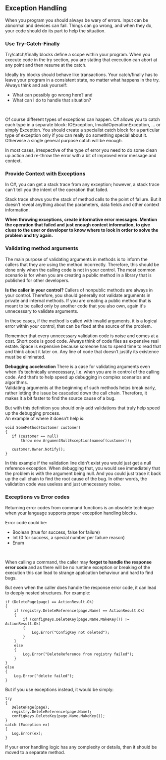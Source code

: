 ## Exception Handling
When you program you should always be wary of errors. Input can be abnormal and devices can fail. Things can go wrong, and when they do, your code should do its part to help the situation. <br/>

<h3> Use Try-Catch-Finally </h3>
Try/catch/finally blocks define a scope within your program. When you execute code in the try section, you are stating that execution can abort at any point and then resume at the catch.<br/>

Ideally try blocks should behave like transactions. Your catch/finally has to leave your program in a consistent state, no matter what happens in the try. Always think and ask yourself: <br/>
<ul>
  <li> What can possibly go wrong here? and </li>
  <li> What can I do to handle that situation? </li>
</ul> <br/>

Of course different types of exceptions can happen. C# allows you to catch each type in a separate block: IOException, InvalidOperationException, … or simply Exception. You should create a specialist catch block for a particular type of exception only if you can really do something special about it. Otherwise a single general purpose catch will be enough. <br/>

In most cases, irrespective of the type of error you need to do some clean up action and re-throw the error with a bit of improved error message and context. <br/>

<h3> Provide Context with Exceptions </h3>
In C#, you can get a stack trace from any exception; however, a stack trace can’t tell you the intent of the operation that failed. <br/>

Stack trace shows you the stack of method calls to the point of failure. But it doesn’t reveal anything about the parameters, data fields and other context information. <br/>

<strong> When throwing exceptions, create informative error messages. Mention the operation that failed and just enough context information, to give clues to the user or developer to know where to look in order to solve the problem and try again.</strong> <br/>

<h3> Validating method arguments </h3> 

The main purpose of validating arguments in methods is to inform the callers that they are using the method incorrectly. Therefore, this should be done only when the calling code is not in your control. The most common scenario is for when you are creating a public method in a library that is published for other developers.<br/>

<strong> Is the caller in your control? </strong> 
Callers of nonpublic methods are always in your control. Therefore, you should generally not validate arguments in private and internal methods. If you are creating a public method that is meant to be called only by another code that you also own, again it's unnecessary to validate arguments. <br/>

In these cases, if the method is called with invalid arguments, it is a logical error within your control, that can be fixed at the source of the problem. <br/>

Remember that every unnecessary validation code is noise and comes at a cost. Short code is good code. Always think of code files as expensive real estate. Space is expensive because someone has to spend time to read that and think about it later on. Any line of code that doesn’t justify its existence must be eliminated. <br/>

<strong> Debugging acceleration </strong> 
There is a case for validating arguments even when it’s technically unnecessary, I.e. when you are in control of the calling code. And that’s to help speed up debugging in complex scenarios and algorithms. <br/>
Validating arguments at the beginning of such methods helps break early, rather letting the issue be cascaded down the call chain. Therefore, it makes it a bit faster to find the source cause of a bug. <br/>

But with this definition you should only add validations that truly help speed up the debugging process. <br/>
An example of where it doesn’t help is: <br/> 

```
void SomeMethod(Customer customer)
{
   if (customer == null) 
       throw new ArgumentNullException(nameof(customer));
   
   customer.Owner.Notify();
}
```

In this example if the validation line didn’t exist you would just get a null reference exception. When debugging that, you would see immediately that the problem is with the argument being null. And you could just trace it back up the call chain to find the root cause of the bug. In other words, the validation code was useless and just unnecessary noise. <br/>

<h3> Exceptions vs Error codes </h3>

Returning error codes from command functions is an obsolete technique when your language supports proper exception handling blocks. <br/>

Error code could be: <br/>
<ul> 
  <li> Boolean (true for success, false for failure) </li>
  <li> Int (0 for success, a special number per failure reason) </li>
  <li> Enum </li>
</ul> <br/> 

When calling a command, the caller  may <strong> forget to handle the response error code </strong> and as there will be no runtime exception or breaking of the execution this can lead to strange application behaviour and hard to find bugs. <br/>

But even when the caller does handle the response error code, it can lead to deeply nested structures. For example: <br/>
```
if (DeletePage(page) == ActionResult.Ok)
{
    if (registry.DeleteReference(page.Name) == ActionResult.Ok)
    {
        if (configKeys.DeleteKey(page.Name.MakeKey()) != ActionResult.Ok)
        {
            Log.Error("ConfigKey not deleted");
        }
    }
    else
    { 
        Log.Error("DeleteReference from registry failed");
    }
}
else
{ 
    Log.Error("delete failed");
}
```

But if you use exceptions instead, it would be simply: <br/>
```
try
{
   DeletePage(page);
   registry.DeleteReference(page.Name); 
   configKeys.DeleteKey(page.Name.MakeKey());
}
catch (Exception ex)
{ 
   Log.Error(ex);
}

```
If your error handling logic has any complexity or details, then it should be moved to a separate method.

